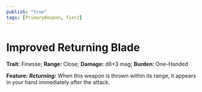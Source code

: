 ```yaml
---
publish: "true"
tags: [PrimaryWeapon, Tier2]
---
```

# Improved Returning Blade

**Trait:** Finesse; **Range:** Close; **Damage:** d8+3 mag; **Burden:** One-Handed

**Feature:** ***Returning:*** When this weapon is thrown within its range, it appears in your hand immediately after the attack.
